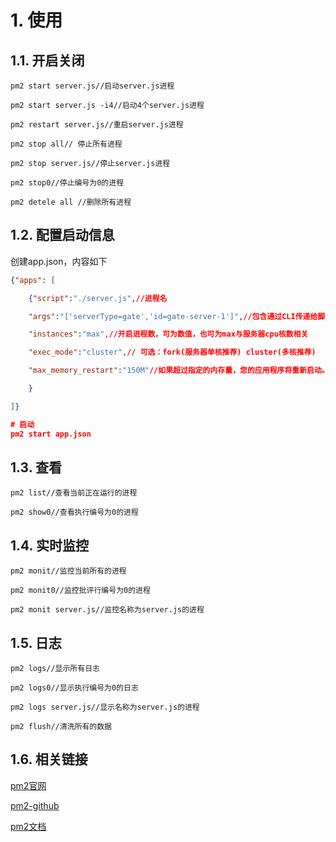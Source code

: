 # 1. 使用
## 1.1. 开启关闭
```shell
pm2 start server.js//启动server.js进程

pm2 start server.js -i4//启动4个server.js进程

pm2 restart server.js//重启server.js进程

pm2 stop all// 停止所有进程

pm2 stop server.js//停止server.js进程

pm2 stop0//停止编号为0的进程

pm2 detele all //删除所有进程
```

## 1.2. 配置启动信息
创建app.json，内容如下
```json
{"apps": [

    {"script":"./server.js",//进程名

    "args":"['serverType=gate','id=gate-server-1']",//包含通过CLI传递给脚本的所有参数的字符串

    "instances":"max",//开启进程数，可为数值，也可为max与服务器cpu核数相关

    "exec_mode":"cluster",// 可选：fork(服务器单核推荐) cluster(多核推荐)

    "max_memory_restart":"150M"//如果超过指定的内存量，您的应用程序将重新启动。

    }

]}

# 启动
pm2 start app.json
```

## 1.3. 查看
```shell
pm2 list//查看当前正在运行的进程

pm2 show0//查看执行编号为0的进程
```

## 1.4. 实时监控
```shell
pm2 monit//监控当前所有的进程

pm2 monit0//监控批评行编号为0的进程

pm2 monit server.js//监控名称为server.js的进程
```

## 1.5. 日志
```shell
pm2 logs//显示所有日志

pm2 logs0//显示执行编号为0的日志

pm2 logs server.js//显示名称为server.js的进程

pm2 flush//清洗所有的数据
```

## 1.6. 相关链接
[pm2官网](http://pm2.keymetrics.io/)

[pm2-github](https://github.com/Unitech/pm2)

[pm2文档](http://pm2.keymetrics.io/docs/usage/quick-start/)
